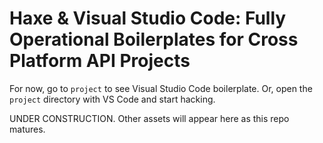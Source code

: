 # Haxe & Visual Studio Code: Fully Operational Boilerplates for Cross Platform API Projects

For now, go to `project` to see Visual Studio Code boilerplate. Or, open the `project` directory with VS Code and start hacking.

UNDER CONSTRUCTION. Other assets will appear here as this repo matures.